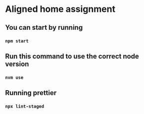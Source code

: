 # Aligned home assignment

## You can start by running

### `npm start`

## Run this command to use the correct node version

### `nvm use`

## Running prettier

### `npx lint-staged`
